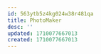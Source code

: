 ```yaml
---
id: 563ytb5z4kg024w38r481qa
title: PhotoMaker
desc: ''
updated: 1710077667013
created: 1710077667013
---
```

